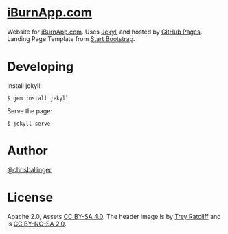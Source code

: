 [iBurnApp.com](http://iburnapp.com)
===========================

Website for [iBurnApp.com](http://iburnapp.com). Uses [Jekyll](http://jekyllrb.com) and hosted by [GitHub Pages](https://pages.github.com). Landing Page Template from [Start Bootstrap](http://startbootstrap.com/template-overviews/landing-page/).

# Developing

Install jekyll:
	
	$ gem install jekyll

Serve the page:

	$ jekyll serve

# Author

[@chrisballinger](https://github.com/chrisballinger)

# License

Apache 2.0, Assets [CC BY-SA 4.0](http://creativecommons.org/licenses/by-sa/4.0/).
The header image is by [Trey Ratcliff](https://www.flickr.com/photos/stuckincustoms/6960953088/) and is [CC BY-NC-SA 2.0](https://creativecommons.org/licenses/by-nc-sa/2.0/).